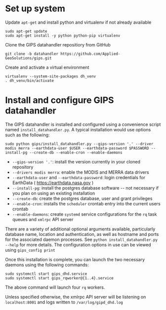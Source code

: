 # Set up system

Update `apt-get` and install python and virtualenv if not already available

```
sudo apt-get update
sudo apt-get install -y python python-pip virtualenv
```

Clone the GIPS datahandler repositiory from GitHub

`git clone -b datahandler https://github.com/Applied-GeoSolutions/gips.git`

Create and activate a virtual environment

```
virtualenv --system-site-packages dh_venv
. dh_venv/bin/activate
```

# Install and configure GIPS datahandler 

The GIPS datahandler is installed and configured using a convenience script named `install_datahandler.py`. A typical installation would use options such as the following:

```
sudo python gips/install_datahandler.py --gips-version '.' --driver modis merra --earthdata-user $USER --earthdata-password $PASSWORD --install-pg --create-db --enable-cron --enable-daemons
```

  * `--gips-version '.'`: install the version currently in your cloned repository
  * `--drivers modis merra`: enable the MODIS and MERRA data drivers
  * `--earthdata-user` and `--earthdata-password`: login credentials for EarthData ( https://earthdata.nasa.gov )
  * `--install-pg`: install the postgres database software -- not necessary if you plan on using an existing installation
  * `--create-db`: create the postgres database, user and grant privileges
  * `--enable-cron`: installs the `scheduler` crontab entry into the current users crontab
  * `--enable-daemons`: create `systemd` service configurations for the `rq` task queues and `xmlrpc` API server

There are a variety of additional optional arguments available, particularly database name, location and authentication, as well as hostname and ports for the associated daemon processes. See `python install_datahandler.py --help` for more details. The configuration options in use can be viewed using `gips_config print`

Once this installation is complete, you can launch the two necessary daemons using the following commands:
```
sudo systemctl start gips_dhd.service
sudo systemctl start gips_rqworker@{1..4}.service
```
The above command will launch four `rq` workers.

Unless specified otherwise, the xmlrpc API server will be listening on `localhost:8001` and logs written to `/var/log/gipd_dhd.log` 
